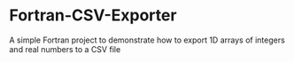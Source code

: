 # Fortran-CSV-Exporter
A simple Fortran project to demonstrate how to export 1D arrays of integers and real numbers to a CSV file
